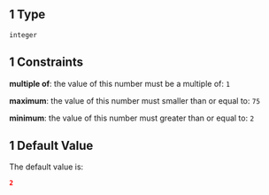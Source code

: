 ## 1 Type

`integer`

## 1 Constraints

**multiple of**: the value of this number must be a multiple of: `1`

**maximum**: the value of this number must smaller than or equal to: `75`

**minimum**: the value of this number must greater than or equal to: `2`

## 1 Default Value

The default value is:

```json
2
```
